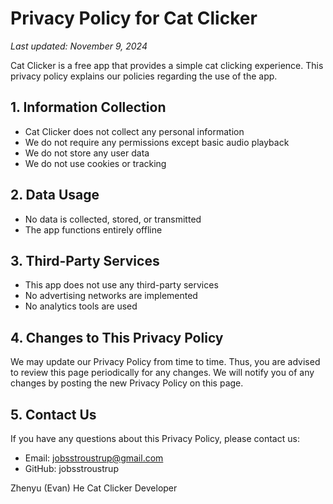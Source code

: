 # Privacy Policy for Cat Clicker

*Last updated: November 9, 2024*

Cat Clicker is a free app that provides a simple cat clicking experience. This privacy policy explains our policies regarding the use of the app.

## 1. Information Collection
- Cat Clicker does not collect any personal information
- We do not require any permissions except basic audio playback
- We do not store any user data
- We do not use cookies or tracking

## 2. Data Usage
- No data is collected, stored, or transmitted
- The app functions entirely offline

## 3. Third-Party Services
- This app does not use any third-party services
- No advertising networks are implemented
- No analytics tools are used

## 4. Changes to This Privacy Policy
We may update our Privacy Policy from time to time. Thus, you are advised to review this page periodically for any changes. We will notify you of any changes by posting the new Privacy Policy on this page.

## 5. Contact Us
If you have any questions about this Privacy Policy, please contact us:
- Email: jobsstroustrup@gmail.com
- GitHub: jobsstroustrup

Zhenyu (Evan) He 
Cat Clicker Developer
